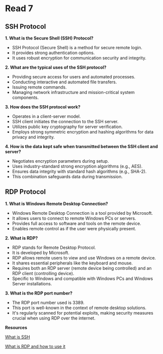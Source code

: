 # Read 7

## SSH Protocol

**1. What is the Secure Shell (SSH) Protocol?**
   - SSH Protocol (Secure Shell) is a method for secure remote login.
   - It provides strong authentication options.
   - It uses robust encryption for communication security and integrity.

**2. What are the typical uses of the SSH protocol?**
   - Providing secure access for users and automated processes.
   - Conducting interactive and automated file transfers.
   - Issuing remote commands.
   - Managing network infrastructure and mission-critical system components.

**3. How does the SSH protocol work?**
   - Operates in a client-server model.
   - SSH client initiates the connection to the SSH server.
   - Utilizes public key cryptography for server verification.
   - Employs strong symmetric encryption and hashing algorithms for data privacy and integrity.

**4. How is the data kept safe when transmitted between the SSH client and server?**
   - Negotiates encryption parameters during setup.
   - Uses industry-standard strong encryption algorithms (e.g., AES).
   - Ensures data integrity with standard hash algorithms (e.g., SHA-2).
   - This combination safeguards data during transmission.

## RDP Protocol

**1. What is Windows Remote Desktop Connection?**
   - Windows Remote Desktop Connection is a tool provided by Microsoft.
   - It allows users to connect to remote Windows PCs or servers.
   - Provides full access to software and tools on the remote device.
   - Enables remote control as if the user were physically present.

**2. What is RDP?**
   - RDP stands for Remote Desktop Protocol.
   - It is developed by Microsoft.
   - RDP allows remote users to view and use Windows on a remote device.
   - It shares essential peripherals like the keyboard and mouse.
   - Requires both an RDP server (remote device being controlled) and an RDP client (controlling device).
   - Specific to Windows and compatible with Windows PCs and Windows Server installations.

**3. What is the RDP port number?**
   - The RDP port number used is 3389.
   - This port is well-known in the context of remote desktop solutions.
   - It's regularly scanned for potential exploits, making security measures crucial when using RDP over the internet.

**Resources**

[What is SSH](https://www.ssh.com/academy/ssh/protocol)

[What is RDP and how to use it](https://comparitech.com/net-admin/what-is-rdp/)
